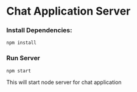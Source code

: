 # Chat Application Server

### Install Dependencies:
`npm install`

### Run Server
`npm start`

This will start node server for chat application
